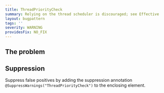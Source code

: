 ```yaml
---
title: ThreadPriorityCheck
summary: Relying on the thread scheduler is discouraged; see Effective Java Item 72 (2nd edition) / 84 (3rd edition).
layout: bugpattern
tags: ''
severity: WARNING
providesFix: NO_FIX
---
```


<!--
*** AUTO-GENERATED, DO NOT MODIFY ***
To make changes, edit the @BugPattern annotation or the explanation in docs/bugpattern.
-->

## The problem


## Suppression
Suppress false positives by adding the suppression annotation `@SuppressWarnings("ThreadPriorityCheck")` to the enclosing element.
